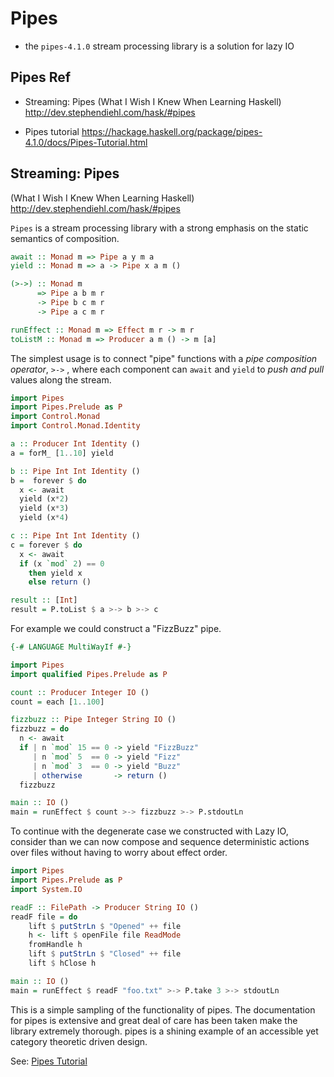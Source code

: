 # Pipes

- the `pipes-4.1.0` stream processing library is a solution for lazy IO


## Pipes Ref

- Streaming: Pipes (What I Wish I Knew When Learning Haskell)
  http://dev.stephendiehl.com/hask/#pipes

- Pipes tutorial
  https://hackage.haskell.org/package/pipes-4.1.0/docs/Pipes-Tutorial.html




## Streaming: Pipes
(What I Wish I Knew When Learning Haskell)
http://dev.stephendiehl.com/hask/#pipes

`Pipes` is a stream processing library with a strong emphasis on the static semantics of composition.

```hs
await :: Monad m => Pipe a y m a
yield :: Monad m => a -> Pipe x a m ()

(>->) :: Monad m
      => Pipe a b m r
      -> Pipe b c m r
      -> Pipe a c m r

runEffect :: Monad m => Effect m r -> m r
toListM :: Monad m => Producer a m () -> m [a]
```

The simplest usage is to connect "pipe" functions with a *pipe composition operator*, `>->` , where each component can `await` and `yield` to *push and pull* values along the stream.


```hs
import Pipes
import Pipes.Prelude as P
import Control.Monad
import Control.Monad.Identity

a :: Producer Int Identity ()
a = forM_ [1..10] yield

b :: Pipe Int Int Identity ()
b =  forever $ do
  x <- await
  yield (x*2)
  yield (x*3)
  yield (x*4)

c :: Pipe Int Int Identity ()
c = forever $ do
  x <- await
  if (x `mod` 2) == 0
    then yield x
    else return ()

result :: [Int]
result = P.toList $ a >-> b >-> c
```


For example we could construct a "FizzBuzz" pipe.

```hs
{-# LANGUAGE MultiWayIf #-}

import Pipes
import qualified Pipes.Prelude as P

count :: Producer Integer IO ()
count = each [1..100]

fizzbuzz :: Pipe Integer String IO ()
fizzbuzz = do
  n <- await
  if | n `mod` 15 == 0 -> yield "FizzBuzz"
     | n `mod` 5  == 0 -> yield "Fizz"
     | n `mod` 3  == 0 -> yield "Buzz"
     | otherwise       -> return ()
  fizzbuzz

main :: IO ()
main = runEffect $ count >-> fizzbuzz >-> P.stdoutLn
```

To continue with the degenerate case we constructed with Lazy IO, consider than we can now compose and sequence deterministic actions over files without having to worry about effect order.

```hs
import Pipes
import Pipes.Prelude as P
import System.IO

readF :: FilePath -> Producer String IO ()
readF file = do
    lift $ putStrLn $ "Opened" ++ file
    h <- lift $ openFile file ReadMode
    fromHandle h
    lift $ putStrLn $ "Closed" ++ file
    lift $ hClose h

main :: IO ()
main = runEffect $ readF "foo.txt" >-> P.take 3 >-> stdoutLn
```

This is a simple sampling of the functionality of pipes. The documentation for pipes is extensive and great deal of care has been taken make the library extremely thorough. pipes is a shining example of an accessible yet category theoretic driven design.


See: [Pipes Tutorial](https://hackage.haskell.org/package/pipes-4.1.0/docs/Pipes-Tutorial.html)
